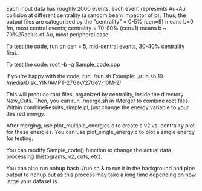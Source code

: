 Each input data has roughly 2000 events, each event represents Au+Au collision
at different centrality (a random beam impactor of b); Thus, the output files
are categorized by the "centrality" = 0-5% (cen=9) means b=0 fm, most central events;
centrality = 70-80% (cen=1) means b ~ 70%*2*Radius of Au, most peripheral case.

To test the code, run on cen = 5, mid-central events, 30-40% centrality first.

To test the code:
root -b -q Sample_code.cpp

If you're happy with the code, run ./run.sh <energy> <pathtodata>
Example: ./run.sh 19 /media/Disk_YIN/AMPT-27GeV/27GeV-10M-2/

This will produce root files, organized by centrality, inside the directory New_Cuts.
Then, you can run ./merge.sh in /Merge/ to combine root files.
Within combineResults_simple.pl, just change the energy variable to your desired energy.

After merging, use plot_multiple_energies.c to create a v2 vs. centrality plot for these energies. You can use plot_single_energy.c to plot a single energy for testing.

You can modify Sample_code() function to change the actual data processing (histograms, v2, cuts, etc).

You can also run nohup bash ./run.sh <energy> <pathtodata> & to run it in the background and pipe output to nohup.out as this process may take a long time depending on how large your dataset is. 
